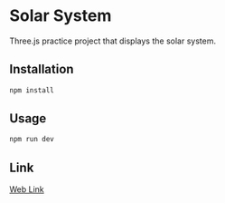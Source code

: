 # Solar System

Three.js practice project that displays the solar system.

## Installation

```bash
npm install
```

## Usage

```bash
npm run dev
```

## Link

[Web Link](https://solar-game.ukth.dev)
